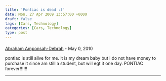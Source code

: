```yaml
---
title: 'Pontiac is dead :('
date: Mon, 27 Apr 2009 13:57:00 +0000
draft: false
tags: [Cars, Technology]
categories: [Cars, Technology]
type: post
---
```



#### 
[Abraham Amponsah-Debrah]( "debrah_abraham@yahoo.com") - <time datetime="2010-05-16 08:57:07">May 0, 2010</time>

pontiac is still alive for me. it is my dream baby but i do not have money to purchase it since am still a student, but will egt it one day. PONTIAC forever!!!!!!
<hr />
